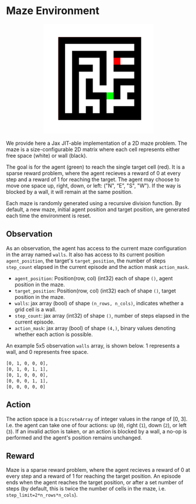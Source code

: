 # Maze Environment

<p align="center">
        <img src="../env_anim/maze.gif" width="300"/>
</p>

We provide here a Jax JIT-able implementation of a 2D maze problem. The maze is a size-configurable 2D matrix where each cell represents either free space (white) or wall (black).

The goal is for the agent (green) to reach the single target cell (red). It is a sparse reward problem, where the agent recieves a reward of 0 at every step and a reward of 1 for reaching the target. The agent may choose to move one space up, right, down, or left: ("N", “E”, "S",  "W"). If the way is blocked by a wall, it will remain at the same position.

Each maze is randomly generated using a recursive division function. By default, a new maze, initial agent position and target position, are generated each time the environment is reset.

## Observation

As an observation, the agent has access to the current maze configuration in the array named `walls`. It also has access to its
current position `agent_position`, the target's `target_position`, the number of steps `step_count` elapsed in the current episode
and the action mask `action_mask`.
- `agent_position`: Position(row, col) (int32) each of shape `()`, agent position in the maze.
- `target_position`: Position(row, col) (int32) each of shape `()`, target position in the maze.
- `walls`: jax array (bool) of shape `(n_rows, n_cols)`, indicates whether a grid cell is a wall.
- `step_count`: jax array (int32) of shape `()`, number of steps elapsed in the current episode.
- `action_mask`: jax array (bool) of shape `(4,)`, binary values denoting whether each action is possible.

An example 5x5 observation `walls` array, is shown below. 1 represents a wall, and 0 represents free space.

```
[0, 1, 0, 0, 0],
[0, 1, 0, 1, 1],
[0, 1, 0, 0, 0],
[0, 0, 0, 1, 1],
[0, 0, 0, 0, 0]
```

## Action
The action space is a `DiscreteArray` of integer values in the range of [0, 3]. I.e. the agent can take one
of four actions: up (`0`), right (`1`), down (`2`), or left (`3`). If an invalid action is taken, or an action is
blocked by a wall, a no-op is performed and the agent's position remains unchanged.

## Reward
Maze is a sparse reward problem, where the agent recieves a reward of 0 at every step and a reward of 1 for reaching the target position.
An episode ends when the agent reaches the target position, or after a set number of steps (by default, this is twice the number of cells in the maze, i.e. `step_limit=2*n_rows*n_cols`).
